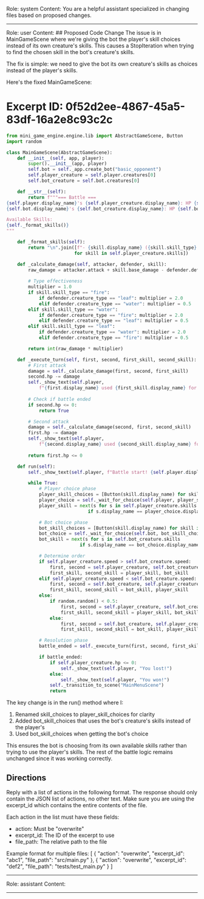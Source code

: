 Role: system
Content: You are a helpful assistant specialized in changing files based on proposed changes.
__________________
Role: user
Content: ## Proposed Code Change
The issue is in MainGameScene where we're giving the bot the player's skill choices instead of its own creature's skills. This causes a StopIteration when trying to find the chosen skill in the bot's creature's skills.

The fix is simple: we need to give the bot its own creature's skills as choices instead of the player's skills.

Here's the fixed MainGameScene:

# Excerpt ID: 0f52d2ee-4867-45a5-83df-16a2e8c93c2c
```python main_game/scenes/main_game_scene.py
from mini_game_engine.engine.lib import AbstractGameScene, Button
import random

class MainGameScene(AbstractGameScene):
    def __init__(self, app, player):
        super().__init__(app, player)
        self.bot = self._app.create_bot("basic_opponent")
        self.player_creature = self.player.creatures[0]
        self.bot_creature = self.bot.creatures[0]

    def __str__(self):
        return f"""=== Battle ===
{self.player.display_name}'s {self.player_creature.display_name}: HP {self.player_creature.hp}/{self.player_creature.max_hp}
{self.bot.display_name}'s {self.bot_creature.display_name}: HP {self.bot_creature.hp}/{self.bot_creature.max_hp}

Available Skills:
{self._format_skills()}
"""

    def _format_skills(self):
        return "\n".join([f"- {skill.display_name} ({skill.skill_type} type, {skill.base_damage} damage)" 
                         for skill in self.player_creature.skills])

    def _calculate_damage(self, attacker, defender, skill):
        raw_damage = attacker.attack + skill.base_damage - defender.defense
        
        # Type effectiveness
        multiplier = 1.0
        if skill.skill_type == "fire":
            if defender.creature_type == "leaf": multiplier = 2.0
            elif defender.creature_type == "water": multiplier = 0.5
        elif skill.skill_type == "water":
            if defender.creature_type == "fire": multiplier = 2.0
            elif defender.creature_type == "leaf": multiplier = 0.5
        elif skill.skill_type == "leaf":
            if defender.creature_type == "water": multiplier = 2.0
            elif defender.creature_type == "fire": multiplier = 0.5

        return int(raw_damage * multiplier)

    def _execute_turn(self, first, second, first_skill, second_skill):
        # First attack
        damage = self._calculate_damage(first, second, first_skill)
        second.hp -= damage
        self._show_text(self.player, 
            f"{first.display_name} used {first_skill.display_name} for {damage} damage!")
        
        # Check if battle ended
        if second.hp <= 0:
            return True

        # Second attack
        damage = self._calculate_damage(second, first, second_skill)
        first.hp -= damage
        self._show_text(self.player,
            f"{second.display_name} used {second_skill.display_name} for {damage} damage!")
        
        return first.hp <= 0

    def run(self):
        self._show_text(self.player, f"Battle start! {self.player.display_name} vs {self.bot.display_name}")

        while True:
            # Player choice phase
            player_skill_choices = [Button(skill.display_name) for skill in self.player_creature.skills]
            player_choice = self._wait_for_choice(self.player, player_skill_choices)
            player_skill = next(s for s in self.player_creature.skills 
                              if s.display_name == player_choice.display_name)

            # Bot choice phase
            bot_skill_choices = [Button(skill.display_name) for skill in self.bot_creature.skills]
            bot_choice = self._wait_for_choice(self.bot, bot_skill_choices)
            bot_skill = next(s for s in self.bot_creature.skills 
                           if s.display_name == bot_choice.display_name)

            # Determine order
            if self.player_creature.speed > self.bot_creature.speed:
                first, second = self.player_creature, self.bot_creature
                first_skill, second_skill = player_skill, bot_skill
            elif self.player_creature.speed < self.bot_creature.speed:
                first, second = self.bot_creature, self.player_creature
                first_skill, second_skill = bot_skill, player_skill
            else:
                if random.random() < 0.5:
                    first, second = self.player_creature, self.bot_creature
                    first_skill, second_skill = player_skill, bot_skill
                else:
                    first, second = self.bot_creature, self.player_creature
                    first_skill, second_skill = bot_skill, player_skill

            # Resolution phase
            battle_ended = self._execute_turn(first, second, first_skill, second_skill)

            if battle_ended:
                if self.player_creature.hp <= 0:
                    self._show_text(self.player, "You lost!")
                else:
                    self._show_text(self.player, "You won!")
                self._transition_to_scene("MainMenuScene")
                return
```

The key change is in the run() method where I:
1. Renamed skill_choices to player_skill_choices for clarity
2. Added bot_skill_choices that uses the bot's creature's skills instead of the player's
3. Used bot_skill_choices when getting the bot's choice

This ensures the bot is choosing from its own available skills rather than trying to use the player's skills. The rest of the battle logic remains unchanged since it was working correctly.

## Directions
Reply with a list of actions in the following format. The response should only contain the JSON list of actions, no other text.
Make sure you are using the excerpt_id which contains the entire contents of the file.

Each action in the list must have these fields:
- action: Must be "overwrite"
- excerpt_id: The ID of the excerpt to use
- file_path: The relative path to the file

Example format for multiple files:
[
    {
        "action": "overwrite",
        "excerpt_id": "abc1",
        "file_path": "src/main.py"
    },
    {
        "action": "overwrite",
        "excerpt_id": "def2",
        "file_path": "tests/test_main.py"
    }
]
__________________
Role: assistant
Content: 
__________________
